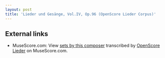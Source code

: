 ```yaml
---
layout: post
title: 'Lieder und Gesänge, Vol.IV, Op.96 (OpenScore Lieder Corpus)'
---
```


## External links

- MuseScore.com: View [sets by this composer] transcribed by [OpenScore Lieder] on MuseScore.com.

[sets by this composer]: https://musescore.com/openscore-lieder-corpus/sets/5109332
[OpenScore Lieder]: https://musescore.com/openscore-lieder-corpus

